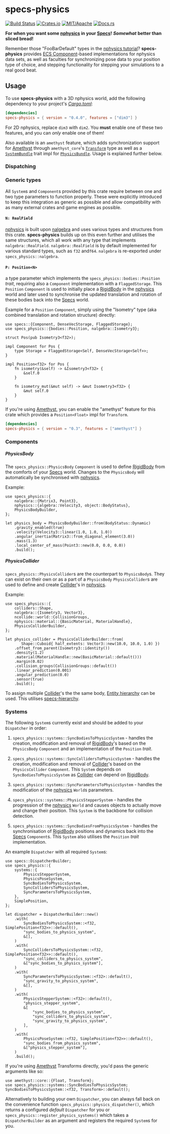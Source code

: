 # specs-physics

[![Build Status][bi]][bl] 
[![Crates.io][ci]][cl] 
[![MIT/Apache][li]][ll] 
[![Docs.rs][di]][dl]

[bi]: https://travis-ci.com/amethyst/specs-physics.svg?branch=master
[bl]: https://travis-ci.com/amethyst/specs-physics

[ci]: https://img.shields.io/crates/v/specs-physics.svg
[cl]: https://crates.io/crates/specs-physics/

[li]: https://img.shields.io/crates/l/specs-physics.svg
[ll]: https://github.com/amethyst/specs-physics/blob/master/LICENSE

[di]: https://docs.rs/specs-physics/badge.svg
[dl]: https://docs.rs/specs-physics/

**For when you want some [nphysics] in your [Specs]!**
***Somewhat*** **better than sliced bread!**

Remember those "FooBarDefault" types in the [nphysics tutorial]?
**specs-physics** provides [ECS Component]-based implementations for nphysics data sets,
as well as faculties for synchronizing pose data to your position type of choice,
and stepping functionality for stepping your simulations to a real good beat.

[Specs]: https://slide-rs.github.io/specs/
[nphysics]: https://www.nphysics.org/
[nphysics tutorial]: https://www.nphysics.org/rigid_body_simulations_with_contacts/#basic-setup
[ECS Component]: https://amethyst.github.io/specs/01_intro.html#whats-an-ecs

## Usage

To use **specs-physics** with a 3D nphysics world,
add the following dependency to your project's *[Cargo.toml]*:

```toml
[dependencies]
specs-physics = { version = "0.4.0", features = ["dim3"] }
```

For 2D nphysics, replace `dim3` with `dim2`.
You **must** enable one of these two features, and you can *only* enable one of them!

Also available is an `amethyst` feature,
which adds synchronization support for [Amethyst] 
through `amethyst_core`'s [`Transform`] type
as well as a [`SystemBundle`] trait impl for [`PhysicsBundle`].
Usage is explained further below.

[Cargo.toml]: https://doc.rust-lang.org/cargo/reference/specifying-dependencies.html
[Amethyst]: https://amethyst.rs/
[`Transform`]: https://docs.amethyst.rs/stable/amethyst_core/transform/components/struct.Transform.html
[`SystemBundle`]: https://docs.amethyst.rs/stable/amethyst_core/bundle/trait.SystemBundle.html
[`PhysicsBundle`]: struct.PhysicsBundle.html

### Dispatching



### Generic types

All `System`s and `Component`s provided by this crate require between one
and two type parameters to function properly. These were explicitly
introduced to keep this integration as generic as possible and allow
compatibility with as many external crates and game engines as possible.

#### `N: RealField`

[nphysics] is built upon [nalgebra] and uses various types and
structures from this crate. **specs-physics** builds up on this even further
and utilises the same structures, which all work with any type that
implements `nalgebra::RealField`. `nalgebra::RealField` is by default
implemented for various standard types, such as `f32` and`f64`. `nalgebra`
is re-exported under `specs_physics::nalgebra`.

#### `P: Position<N>`

a type parameter which implements the `specs_physics::bodies::Position`
*trait*, requiring also a `Component` implementation with a
`FlaggedStorage`. This `Position` `Component` is used to initially place a
[RigidBody] in the [nphysics] world and later used to synchronise the
updated translation and rotation of these bodies back into the [Specs]
world.

Example for a `Position` `Component`, simply using the "Isometry" type (aka
combined translation and rotation structure) directly:

```rust,ignore
use specs::{Component, DenseVecStorage, FlaggedStorage};
use specs_physics::{bodies::Position, nalgebra::Isometry3};

struct Pos(pub Isometry3<f32>);

impl Component for Pos {
    type Storage = FlaggedStorage<Self, DenseVecStorage<Self>>;
}

impl Position<f32> for Pos {
    fn isometry(&self) -> &Isometry3<f32> {
        &self.0
    }

    fn isometry_mut(&mut self) -> &mut Isometry3<f32> {
        &mut self.0
    }
}
```

If you're using [Amethyst], you can enable the "amethyst" feature for this
crate which provides a `Position<Float>` impl for `Transform`.

```toml
[dependencies]
specs-physics = { version = "0.3", features = ["amethyst"] }
```

### Components

##### PhysicsBody

The `specs_physics::PhysicsBody` `Component` is used to define [RigidBody]
from the comforts of your [Specs] world. Changes to the `PhysicsBody` will
automatically be synchronised with [nphysics].

Example:

```rust,ignore
use specs_physics::{
    nalgebra::{Matrix3, Point3},
    nphysics::{algebra::Velocity3, object::BodyStatus},
    PhysicsBodyBuilder,
};

let physics_body = PhysicsBodyBuilder::from(BodyStatus::Dynamic)
    .gravity_enabled(true)
    .velocity(Velocity3::linear(1.0, 1.0, 1.0))
    .angular_inertia(Matrix3::from_diagonal_element(3.0))
    .mass(1.3)
    .local_center_of_mass(Point3::new(0.0, 0.0, 0.0))
    .build();
```

##### PhysicsCollider

`specs_physics::PhysicsCollider`s are the counterpart to `PhysicsBody`s.
They can exist on their own or as a part of a `PhysicsBody`
`PhysicsCollider`s are used to define and create [Collider]'s in
[nphysics].

Example:

```rust,ignore
use specs_physics::{
    colliders::Shape,
    nalgebra::{Isometry3, Vector3},
    ncollide::world::CollisionGroups,
    nphysics::material::{BasicMaterial, MaterialHandle},
    PhysicsColliderBuilder,
};

let physics_collider = PhysicsColliderBuilder::from(
       Shape::Cuboid{ half_extents: Vector3::new(10.0, 10.0, 1.0) })
    .offset_from_parent(Isometry3::identity())
    .density(1.2)
    .material(MaterialHandle::new(BasicMaterial::default()))
    .margin(0.02)
    .collision_groups(CollisionGroups::default())
    .linear_prediction(0.001)
    .angular_prediction(0.0)
    .sensor(true)
    .build();
```

To assign multiple [Collider]'s the the same body, [Entity hierarchy]
can be used. This utilises [specs-hierarchy].

### Systems

The following `System`s currently exist and should be added to your
`Dispatcher` in order:

1. `specs_physics::systems::SyncBodiesToPhysicsSystem` - handles the
creation, modification and removal of [RigidBody]'s based on the
`PhysicsBody` `Component` and an implementation of the `Position`
*trait*.

2. `specs_physics::systems::SyncCollidersToPhysicsSystem` - handles
the creation, modification and removal of [Collider]'s based on the
`PhysicsCollider` `Component`. This `System` depends on
`SyncBodiesToPhysicsSystem` as [Collider] can depend on [RigidBody].

3. `specs_physics::systems::SyncParametersToPhysicsSystem` - handles the
modification of the [nphysics] `World`s parameters.

4. `specs_physics::systems::PhysicsStepperSystem` - handles the progression
of the [nphysics] `World` and causes objects to actually move and
change their position. This `System` is the backbone for collision
detection.

5. `specs_physics::systems::SyncBodiesFromPhysicsSystem` -
handles the synchronisation of [RigidBody] positions and dynamics back
into the [Specs] `Component`s. This `System` also utilises the
`Position` *trait* implementation.

An example `Dispatcher` with all required `System`s:

```rust,no_run
use specs::DispatcherBuilder;
use specs_physics::{
    systems::{
        PhysicsStepperSystem,
        PhysicsPoseSystem,
        SyncBodiesToPhysicsSystem,
        SyncCollidersToPhysicsSystem,
        SyncParametersToPhysicsSystem,
    },
    SimplePosition,
};

let dispatcher = DispatcherBuilder::new()
    .with(
        SyncBodiesToPhysicsSystem::<f32, SimplePosition<f32>>::default(),
        "sync_bodies_to_physics_system",
        &[],
    )
    .with(
        SyncCollidersToPhysicsSystem::<f32, SimplePosition<f32>>::default(),
        "sync_colliders_to_physics_system",
        &["sync_bodies_to_physics_system"],
    )
    .with(
        SyncParametersToPhysicsSystem::<f32>::default(),
        "sync_gravity_to_physics_system",
        &[],
    )
    .with(
        PhysicsStepperSystem::<f32>::default(),
        "physics_stepper_system",
        &[
            "sync_bodies_to_physics_system",
            "sync_colliders_to_physics_system",
            "sync_gravity_to_physics_system",
        ],
    )
    .with(
        PhysicsPoseSystem::<f32, SimplePosition<f32>>::default(),
        "sync_bodies_from_physics_system",
        &["physics_stepper_system"],
    )
    .build();
```

If you're using [Amethyst] Transforms directly, you'd pass the generic
arguments like so:

```rust,ignore
use amethyst::core::{Float, Transform};
use specs_physics::systems::SyncBodiesToPhysicsSystem;
SyncBodiesToPhysicsSystem::<f32, Transform>::default();
```

Alternatively to building your own `Dispatcher`, you can always fall back on
the convenience function `specs_physics::physics_dispatcher()`, which
returns a configured *default* `Dispatcher` for you or
`specs_physics::register_physics_systems()` which takes a
`DispatcherBuilder` as an argument and registers the required `System`s for
you.

[nalgebra]: https://nalgebra.org/
[RigidBody]: https://www.nphysics.org/rigid_body_simulations_with_contacts/#rigid-bodies
[Collider]: https://www.nphysics.org/rigid_body_simulations_with_contacts/#colliders
[Amethyst]: https://amethyst.rs/
[Entity hierarchy]: https://github.com/bamling/specs-physics/blob/master/examples/hierarchy.rs
[specs-hierarchy]: https://github.com/rustgd/specs-hierarchy